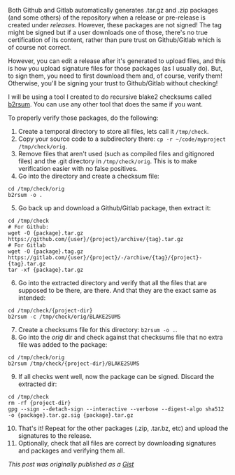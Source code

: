 Both Github and Gitlab automatically generates .tar.gz and .zip packages (and some others) of the repository when a release or pre-release is created under *releases*. However, these packages are not signed! The tag might be signed but if a user downloads one of those, there's no true certification of its content, rather than pure trust on Github/Gitlab which is of course not correct.

However, you can edit a release after it's generated to upload files, and this is how you upload signature files for those packages (as I usually do). But, to sign them, you need to first download them and, of course, verify them! Otherwise, you'll be signing your trust to Github/Gitlab without checking!

I will be using a tool I created to do recursive blake2 checksums called [b2rsum](https://github.com/HacKanCuBa/b2rsum). You can use any other tool that does the same if you want.

To properly verify those packages, do the following:

1. Create a temporal directory to store all files, lets call it `/tmp/check`.
2. Copy your source code to a subdirectory there: `cp -r ~/code/myproject /tmp/check/orig`.
3. Remove files that aren't used (such as compiled files and gitignored files) and the .git directory in `/tmp/check/orig`. This is to make verification easier with no false positives.
4. Go into the directory and create a checksum file:  
```
cd /tmp/check/orig
b2rsum -o .
```
5. Go back up and download a Github/Gitlab package, then extract it:  
```
cd /tmp/check
# For Github:
wget -O {package}.tar.gz https://github.com/{user}/{project}/archive/{tag}.tar.gz
# For Gitlab
wget -O {package}.tag.gz https://gitlab.com/{user}/{project}/-/archive/{tag}/{project}-{tag}.tar.gz
tar -xf {package}.tar.gz
```
6. Go into the extracted directory and verify that all the files that are supposed to be there, are there. And that they are the exact same as intended:  
```
cd /tmp/check/{project-dir}
b2rsum -c /tmp/check/orig/BLAKE2SUMS
```
7. Create a checksums file for this directory: `b2rsum -o .`.
8. Go into the *orig* dir and check against that checksums file that no extra file was added to the package:  
```
cd /tmp/check/orig
b2rsum /tmp/check/{project-dir}/BLAKE2SUMS
```
9. If all checks went well, now the package can be signed. Discard the extracted dir:
```
cd /tmp/check
rm -rf {project-dir}
gpg --sign --detach-sign --interactive --verbose --digest-algo sha512 -o {package}.tar.gz.sig {package}.tar.gz
```
10. That's it! Repeat for the other packages (.zip, .tar.bz, etc) and upload the signatures to the release.
11. Optionally, check that all files are correct by downloading signatures and packages and verifying them all.


*This post was originally published as a [Gist](https://gist.github.com/HacKanCuBa/6fabded3565853adebf3dd140e72d33e)*

